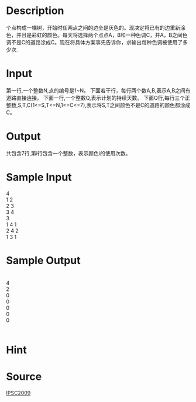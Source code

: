 
# Description

<div class="content">个点构成一棵树，开始时任两点之间的边全是灰色的。现决定将已有的边重新涂色，并且是彩虹的颜色。每天将选择两个点点A，B和一种色调C，并A，B之间色调不是C的道路涂成C。现在将具体方案事先告诉你，求输出每种色调被使用了多少次.
</div>

# Input

<div class="content">第一行,一个整数N,点的编号是1~N。 
下面若干行，每行两个数A,B,表示A,B之间有道路直接连接。 
下面一行,一个整数Q,表示计划的持续天数。 
下面Q行,每行三个正整数,S,T,C(1&lt;=S,T&lt;=N,1&lt;=C&lt;=7),表示将S,T之间颜色不是C的道路的颜色都涂成C。 


</div>

# Output

<div class="content">共包含7行,第i行包含一个整数，表示颜色i的使用次数。 
</div>

# Sample Input

<div class="content"><span class="sampledata">4<br/>
1 2<br/>
2 3<br/>
3 4<br/>
3<br/>
1 4 1<br/>
2 4 2<br/>
1 3 1<br/>
</span></div>

# Sample Output

<div class="content"><span class="sampledata"><br/>
4<br/>
2<br/>
0<br/>
0<br/>
0<br/>
0<br/>
0<br/>
<br/>
</span></div>

# Hint

<div class="content"><p></p></div>

# Source

<div class="content"><p><a href="problemset.php?search=IPSC2009">IPSC2009</a></p></div>

